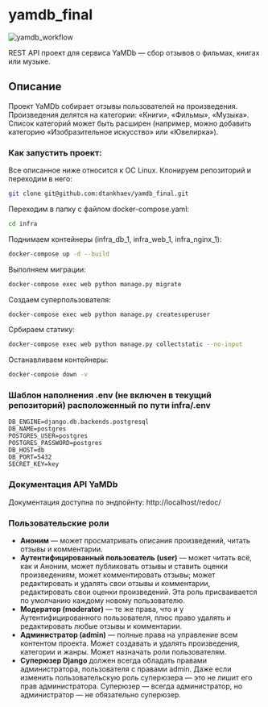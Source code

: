 # yamdb_final
![yamdb_workflow](https://github.com/dtankhaev/yamdb_final/actions/workflows/yamdb_workflow.yml/badge.svg)

REST API проект для сервиса YaMDb — сбор отзывов о фильмах, книгах или музыке.

## Описание

Проект YaMDb собирает отзывы пользователей на произведения.
Произведения делятся на категории: «Книги», «Фильмы», «Музыка».
Список категорий может быть расширен (например, можно добавить категорию «Изобразительное искусство» или «Ювелирка»).

### Как запустить проект:

Все описанное ниже относится к ОС Linux.
Клонируем репозиторий и переходим в него:

```bash
git clone git@github.com:dtankhaev/yamdb_final.git
```

Переходим в папку с файлом docker-compose.yaml:

```bash
cd infra
```

Поднимаем контейнеры (infra_db_1, infra_web_1, infra_nginx_1):

```bash
docker-compose up -d --build
```

Выполняем миграции:

```bash
docker-compose exec web python manage.py migrate
```

Создаем суперпользователя:

```bash
docker-compose exec web python manage.py createsuperuser
```

Србираем статику:

```bash
docker-compose exec web python manage.py collectstatic --no-input
```

Останавливаем контейнеры:

```bash
docker-compose down -v
```

### Шаблон наполнения .env (не включен в текущий репозиторий) расположенный по пути infra/.env

```
DB_ENGINE=django.db.backends.postgresql
DB_NAME=postgres
POSTGRES_USER=postgres
POSTGRES_PASSWORD=postgres
DB_HOST=db
DB_PORT=5432
SECRET_KEY=key
```

### Документация API YaMDb

Документация доступна по эндпойнту: http://localhost/redoc/

### Пользовательские роли

- **Аноним** — может просматривать описания произведений, читать отзывы
  и комментарии.
- **Аутентифицированный пользователь (user)** — может читать всё, как и Аноним,
  может публиковать отзывы и ставить оценки произведениям, может комментировать
  отзывы; может редактировать и удалять свои отзывы и комментарии, редактировать
  свои оценки произведений. Эта роль присваивается по умолчанию каждому новому
  пользователю.
- **Модератор (moderator)** — те же права, что и у Аутентифицированного
  пользователя, плюс право удалять и редактировать любые отзывы и комментарии.
- **Администратор (admin)** — полные права на управление всем контентом
  проекта. Может создавать и удалять произведения, категории и жанры.
  Может назначать роли пользователям.
- **Суперюзер Django** должен всегда обладать правами администратора,
  пользователя с правами admin. Даже если изменить пользовательскую роль
  суперюзера — это не лишит его прав администратора. Суперюзер — всегда
  администратор, но администратор — не обязательно суперюзер.
